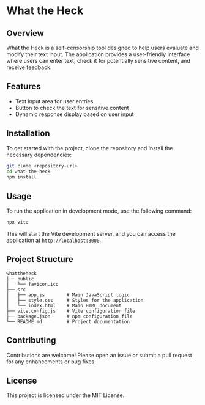 # What the Heck

## Overview
What the Heck is a self-censorship tool designed to help users evaluate and modify their text input. The application provides a user-friendly interface where users can enter text, check it for potentially sensitive content, and receive feedback.

## Features
- Text input area for user entries
- Button to check the text for sensitive content
- Dynamic response display based on user input

## Installation
To get started with the project, clone the repository and install the necessary dependencies:

```bash
git clone <repository-url>
cd what-the-heck
npm install
```

## Usage
To run the application in development mode, use the following command:

```bash
npx vite
```

This will start the Vite development server, and you can access the application at `http://localhost:3000`.

## Project Structure
```
whattheheck
├── public
│   └── favicon.ico
├── src
│   ├── app.js        # Main JavaScript logic
│   ├── style.css     # Styles for the application
│   └── index.html    # Main HTML document
├── vite.config.js    # Vite configuration file
├── package.json      # npm configuration file
└── README.md         # Project documentation
```

## Contributing
Contributions are welcome! Please open an issue or submit a pull request for any enhancements or bug fixes.

## License
This project is licensed under the MIT License.
